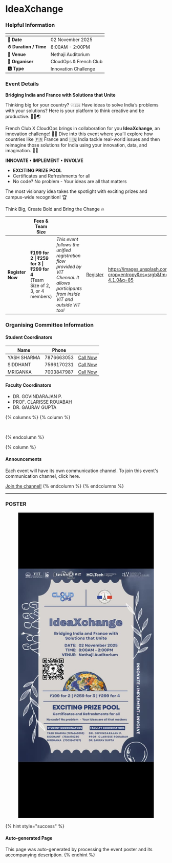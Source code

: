 # IdeaXchange

### Helpful Information

<table data-view="cards"><thead><tr><th></th><th></th></tr></thead><tbody><tr><td><strong>📅 Date</strong></td><td>02 November 2025</td></tr><tr><td><strong>⏱ Duration / Time</strong></td><td>8:00AM - 2:00PM</td></tr><tr><td><strong>📍 Venue</strong></td><td>Nethaji Auditorium</td></tr><tr><td><strong>👤 Organiser</strong></td><td>CloudOps &#x26; French Club</td></tr><tr><td><strong>🅰️ Type</strong></td><td>Innovation Challenge</td></tr></tbody></table>

### Event Details

**Bridging India and France with Solutions that Unite**

Thinking big for your country? 💡🇮🇳 Have ideas to solve India’s problems with your solutions? Here is your platform to think creative and be productive. 🎨✨🌏

French Club X CloudOps brings in collaboration for you **IdeaXchange**, an innovation challenge! 🚀🤝 Dive into this event where you’ll explore how countries like 🇫🇷 France and 🇮🇳 India tackle real-world issues and then reimagine those solutions for India using your innovation, data, and imagination. 🧠💭

**INNOVATE • IMPLEMENT • INVOLVE**

* **EXCITING PRIZE POOL**
* Certificates and Refreshments for all
* No code? No problem - Your ideas are all that matters

The most visionary idea takes the spotlight with exciting prizes and campus-wide recognition! 🏆

Think Big, Create Bold and Bring the Change 🔥

<table data-card-size="large" data-view="cards" data-full-width="false"><thead><tr><th></th><th>Fees &#x26; Team Size</th><th></th><th></th><th data-hidden data-card-cover data-type="image">Cover image</th></tr></thead><tbody><tr><td><h4>Register Now</h4></td><td><strong>₹199 for 2 | ₹259 for 3 | ₹299 for 4</strong><br>(Team Size of 2, 3, or 4 members)</td><td><em>This event follows the unified registration flow provided by VIT Chennai. It allows participants from inside VIT and outside VIT too!</em></td><td><a href="https://tr.ee/g6WOjn" class="button primary" data-icon="rocket-launch">Register</a></td><td><a href="https://images.unsplash.com/photo-1607000975574-0b425df6975a?crop=entropy&#x26;cs=srgb&#x26;fm=jpg&#x26;ixid=M3wxOTcwMjR8MHwxfHNlYXJjaHwxfHxnbyUyMGZvciUyMGl0fGVufDB8fHx8MTc2MTMwMTA2N3ww&#x26;ixlib=rb-4.1.0&#x26;q=85">https://images.unsplash.com/photo-1607000975574-0b425df6975a?crop=entropy&#x26;cs=srgb&#x26;fm=jpg&#x26;ixid=M3wxOTcwMjR8MHwxfHNlYXJjaHwxfHxnbyUyMGZvciUyMGl0fGVufDB8fHx8MTc2MTMwMTA2N3ww&#x26;ixlib=rb-4.1.0&#x26;q=85</a></td></tr></tbody></table>

### Organising Committee Information

#### Student Coordinators

<table data-card-size="large" data-view="cards"><thead><tr><th>Name</th><th>Phone</th><th></th></tr></thead><tbody><tr><td>YASH SHARMA</td><td>7876663053</td><td><a href="tel:7876663053" class="button secondary">Call Now</a></td></tr><tr><td>SIDDHANT</td><td>7566170231</td><td><a href="tel:7566170231" class="button secondary">Call Now</a></td></tr><tr><td>MRIGANKA</td><td>7003847987</td><td><a href="tel:7003847987" class="button secondary">Call Now</a></td></tr></tbody></table>

#### Faculty Coordinators

* DR. GOVINDARAJAN P.
* PROF. CLARISSE ROUABAH
* DR. GAURAV GUPTA

{% columns %}
{% column %}
<figure><img src="https://images.unsplash.com/photo-1650897877751-4446f_2_a0cb3?crop=entropy&#x26;cs=srgb&#x26;fm=jpg&#x26;ixid=M3wxOTcwMjR8MHwxfHNlYXJjaHw2fHxhbm5vdW5jZW1lbnR8ZW58MHx8fHwxNzYxMjQ2MzUxfDA&#x26;ixlib=rb-4.1.0&#x26;q=85" alt=""><figcaption></figcaption></figure>
{% endcolumn %}

{% column %}
#### Announcements

Each event will have its own communication channel. To join this event's communication channel, click here.

<a href="https://tr.ee/g6WOjn" class="button primary" data-icon="bullhorn">Join the channel!</a>
{% endcolumn %}
{% endcolumns %}

***

### POSTER

<figure><img src="../../.gitbook/assets/image.png" alt=""><figcaption></figcaption></figure>

{% hint style="success" %}
#### Auto-generated Page

This page was auto-generated by processing the event poster and its accompanying description.
{% endhint %}
